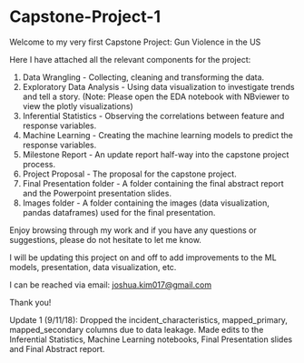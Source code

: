 # Capstone-Project-1

Welcome to my very first Capstone Project: Gun Violence in the US

Here I have attached all the relevant components for the project:
1) Data Wrangling - Collecting, cleaning and transforming the data.
2) Exploratory Data Analysis - Using data visualization to investigate trends and tell a story.
(Note: Please open the EDA notebook with NBviewer to view the plotly visualizations)
3) Inferential Statistics - Observing the correlations between feature and response variables.
4) Machine Learning - Creating the machine learning models to predict the response variables.
5) Milestone Report - An update report half-way into the capstone project process.
6) Project Proposal - The proposal for the capstone project.
7) Final Presentation folder - A folder containing the final abstract report and the Powerpoint presentation slides.
8) Images folder - A folder containing the images (data visualization, pandas dataframes) used for the final presentation.

Enjoy browsing through my work and if you have any questions or suggestions, please do not hesitate to let me know.

I will be updating this project on and off to add improvements to the ML models, presentation, data visualization, etc. 

I can be reached via email: joshua.kim017@gmail.com

Thank you!

Update 1 (9/11/18): Dropped the incident_characteristics, mapped_primary, mapped_secondary columns due to data leakage.
Made edits to the Inferential Statistics, Machine Learning notebooks, Final Presentation slides and Final Abstract report.
